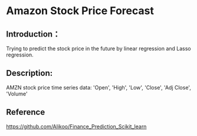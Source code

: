 # Amazon Stock Price Forecast

## Introduction：
Trying to predict the stock price in the future by linear regression and Lasso regression.

## Description: 
AMZN stock price time series data:
'Open', 'High', 'Low', 'Close', 'Adj Close', 'Volume'

## Reference
https://github.com/Alikoo/Finance_Prediction_Scikit_learn

